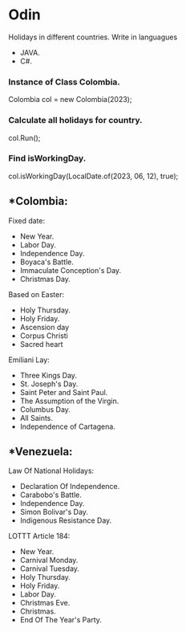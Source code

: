 # Odin
Holidays in different countries. Write in languagues
* JAVA.
* C#.

### Instance of Class Colombia.
Colombia col = new Colombia(2023);

### Calculate all holidays for country.
col.Run();

### Find isWorkingDay.
col.isWorkingDay(LocalDate.of(2023, 06, 12), true);

## *Colombia:

Fixed date:
* New Year.
* Labor Day.
* Independence Day.
* Boyaca's Battle.
* Immaculate Conception's Day.
* Christmas Day.

Based on Easter:
* Holy Thursday.
* Holy Friday.
* Ascension day
* Corpus Christi
* Sacred heart

Emiliani Lay:
* Three Kings Day.
* St. Joseph's Day.
* Saint Peter and Saint Paul.
* The Assumption of the Virgin.
* Columbus Day.
* All Saints.
* Independence of Cartagena.

## *Venezuela:

Law Of National Holidays:
* Declaration Of Independence.
* Carabobo's Battle.
* Independence Day.
* Simon Bolivar's Day.
* Indigenous Resistance Day.

LOTTT Article 184:
* New Year.
* Carnival Monday.
* Carnival Tuesday.
* Holy Thursday.
* Holy Friday.
* Labor Day.
* Christmas Eve.
* Christmas.
* End Of The Year's Party.
